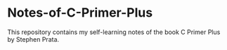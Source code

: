 # Notes-of-C-Primer-Plus
This repository contains my self-learning notes of the book C Primer Plus by Stephen Prata.
